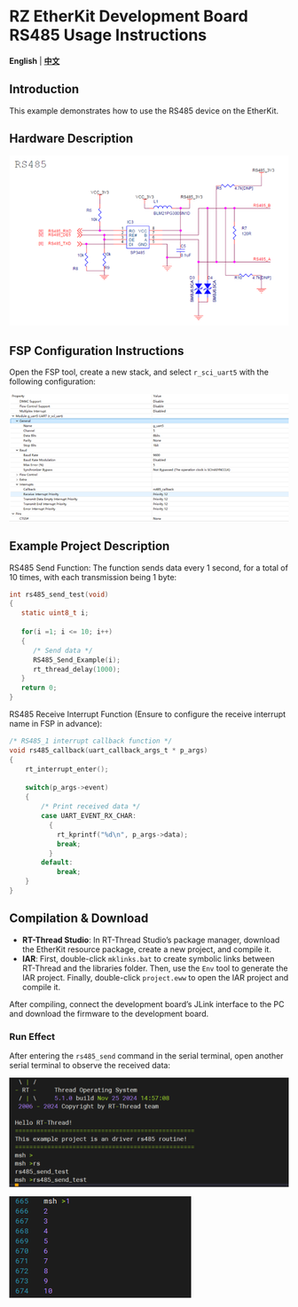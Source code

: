 # RZ EtherKit Development Board RS485 Usage Instructions

**English** | [**中文**](./README_zh.md)

## Introduction

This example demonstrates how to use the RS485 device on the EtherKit.

## Hardware Description

![image-20241126102525956](figures/image-20241126102525956.png)

## FSP Configuration Instructions

Open the FSP tool, create a new stack, and select `r_sci_uart5` with the following configuration:

![image-20241126102608069](figures/image-20241126102608069.png)

## Example Project Description

RS485 Send Function: The function sends data every 1 second, for a total of 10 times, with each transmission being 1 byte:

```c
int rs485_send_test(void)
{
   static uint8_t i;

   for(i =1; i <= 10; i++)
   {
      /* Send data */
      RS485_Send_Example(i);
      rt_thread_delay(1000);
   }
   return 0;
}
```

RS485 Receive Interrupt Function (Ensure to configure the receive interrupt name in FSP in advance):

```c
/* RS485_1 interrupt callback function */
void rs485_callback(uart_callback_args_t * p_args)
{
    rt_interrupt_enter();

    switch(p_args->event)
    {
        /* Print received data */
        case UART_EVENT_RX_CHAR:
          {
            rt_kprintf("%d\n", p_args->data);
            break;
          }
        default:
            break;
    }
}
```

## Compilation & Download

* **RT-Thread Studio**: In RT-Thread Studio’s package manager, download the EtherKit resource package, create a new project, and compile it.
* **IAR**: First, double-click `mklinks.bat` to create symbolic links between RT-Thread and the libraries folder. Then, use the `Env` tool to generate the IAR project. Finally, double-click `project.eww` to open the IAR project and compile it.

After compiling, connect the development board’s JLink interface to the PC and download the firmware to the development board.

### Run Effect

After entering the `rs485_send` command in the serial terminal, open another serial terminal to observe the received data:

![image-20241126102934625](figures/image-20241126102934625.png)

![image-20241126102958240](figures/image-20241126102958240.png)